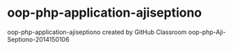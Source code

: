 # oop-php-application-ajiseptiono
oop-php-application-ajiseptiono created by GitHub Classroom
oop-php-Aji-Septiono-2014150106
